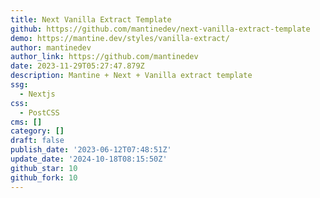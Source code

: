 ```yaml
---
title: Next Vanilla Extract Template
github: https://github.com/mantinedev/next-vanilla-extract-template
demo: https://mantine.dev/styles/vanilla-extract/
author: mantinedev
author_link: https://github.com/mantinedev
date: 2023-11-29T05:27:47.879Z
description: Mantine + Next + Vanilla extract template
ssg:
  - Nextjs
css:
  - PostCSS
cms: []
category: []
draft: false
publish_date: '2023-06-12T07:48:51Z'
update_date: '2024-10-18T08:15:50Z'
github_star: 10
github_fork: 10
---
```

